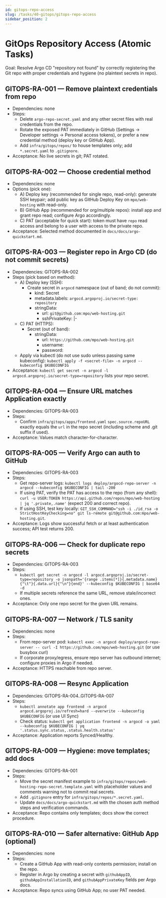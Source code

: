 ```yaml
---
id: gitops-repo-access
slug: /tasks/40-gitops/gitops-repo-access
sidebar_position: 2
---
```


# GitOps Repository Access (Atomic Tasks)

Goal: Resolve Argo CD "repository not found" by correctly registering the Git repo with proper credentials and hygiene (no plaintext secrets in repo).

## GITOPS-RA-001 — Remove plaintext credentials from repo

- Dependencies: none
- Steps:
  - Delete `argo-repo-secret.yaml` and any other secret files with real credentials from the repo.
  - Rotate the exposed PAT immediately in GitHub (Settings → Developer settings → Personal access tokens), or prefer a new credential method (deploy key or GitHub App).
  - Add `infra/gitops/repos/` to house templates only; add `*.secret.yaml` to `.gitignore`.
- Acceptance: No live secrets in git; PAT rotated.

## GITOPS-RA-002 — Choose credential method

- Dependencies: none
- Options (pick one):
  - A) Deploy key (recommended for single repo, read-only): generate SSH keypair; add public key as GitHub Deploy Key on `mpo/web-hosting` with read-only.
  - B) GitHub App (recommended for org/multiple repos): install app and grant repo read; configure Argo accordingly.
  - C) PAT (acceptable for quick start): token must have `repo` read access and belong to a user with access to the private repo.
- Acceptance: Selected method documented in `docs/docs/argo-quickstart.md`.

## GITOPS-RA-003 — Register repo in Argo CD (do not commit secrets)

- Dependencies: GITOPS-RA-002
- Steps (pick based on method):
  - A) Deploy key (SSH):
    - Create secret in `argocd` namespace (out of band; do not commit):
      - kind: Secret
      - metadata.labels: `argocd.argoproj.io/secret-type: repository`
      - stringData:
        - url: `git@github.com:mpo/web-hosting.git`
        - sshPrivateKey: |- <private key>
  - C) PAT (HTTPS):
    - Secret (out of band):
      - stringData:
        - url: `https://github.com/mpo/web-hosting.git`
        - username: <github-username-with-access>
        - password: <personal-access-token>
  - Apply via kubectl (do not use sudo unless passing same kubeconfig): `kubectl apply -f <secret-file> -n argocd --kubeconfig $KUBECONFIG`
- Acceptance: `kubectl get secret -n argocd -l argocd.argoproj.io/secret-type=repository` lists your repo secret.

## GITOPS-RA-004 — Ensure URL matches Application exactly

- Dependencies: GITOPS-RA-003
- Steps:
  - Confirm `infra/gitops/apps/frontend.yaml` `spec.source.repoURL` exactly equals the `url` in the repo secret (including scheme and .git suffix if used).
- Acceptance: Values match character-for-character.

## GITOPS-RA-005 — Verify Argo can auth to GitHub

- Dependencies: GITOPS-RA-003
- Steps:
  - Get repo-server logs: `kubectl logs deploy/argocd-repo-server -n argocd --kubeconfig $KUBECONFIG | tail -200`
  - If using PAT, verify the PAT has access to the repo (from any shell): `curl -u USER:TOKEN https://api.github.com/repos/mpo/web-hosting | jq '.private,.name'` (expect 200 and correct repo).
  - If using SSH, test key locally: `GIT_SSH_COMMAND="ssh -i ./id_rsa -o StrictHostKeyChecking=no" git ls-remote git@github.com:mpo/web-hosting.git`.
- Acceptance: Logs show successful fetch or at least authentication success; API test returns 200.

## GITOPS-RA-006 — Check for duplicate repo secrets

- Dependencies: GITOPS-RA-003
- Steps:
  - `kubectl get secret -n argocd -l argocd.argoproj.io/secret-type=repository -o jsonpath='{range .items[*]}{.metadata.name}{"\t"}{.data.url}{"\n"}{end}' --kubeconfig $KUBECONFIG | base64 -d`
  - If multiple secrets reference the same URL, remove stale/incorrect ones.
- Acceptance: Only one repo secret for the given URL remains.

## GITOPS-RA-007 — Network / TLS sanity

- Dependencies: none
- Steps:
  - From repo-server pod: `kubectl exec -n argocd deploy/argocd-repo-server -- curl -I https://github.com/mpo/web-hosting.git` (or use busybox curl)
  - If corporate proxy/egress, ensure repo server has outbound internet; configure proxies in Argo if needed.
- Acceptance: HTTPS reachable from repo server.

## GITOPS-RA-008 — Resync Application

- Dependencies: GITOPS-RA-004..GITOPS-RA-007
- Steps:
  - `kubectl annotate app frontend -n argocd argocd.argoproj.io/refresh=hard --overwrite --kubeconfig $KUBECONFIG` (or use UI Sync)
  - Check status: `kubectl get application frontend -n argocd -o yaml --kubeconfig $KUBECONFIG | yq '.status.sync.status,.status.health.status'`
- Acceptance: Application reports Synced/Healthy.

## GITOPS-RA-009 — Hygiene: move templates; add docs

- Dependencies: GITOPS-RA-001
- Steps:
  - Move the secret manifest example to `infra/gitops/repos/web-hosting-repo-secret.template.yaml` with placeholder values and comments warning not to commit real secrets.
  - Add `.gitignore` entry for `infra/gitops/repos/*.secret.yaml`.
  - Update `docs/docs/argo-quickstart.md` with the chosen auth method steps and verification commands.
- Acceptance: Repo contains only templates; docs show the correct procedure.

## GITOPS-RA-010 — Safer alternative: GitHub App (optional)

- Dependencies: none
- Steps:
  - Create a GitHub App with read-only contents permission; install on the repo.
  - Register in Argo by creating a secret with `githubAppID`, `githubAppInstallationID`, and `githubAppPrivateKey` fields per Argo docs.
- Acceptance: Repo syncs using GitHub App; no user PAT needed.
